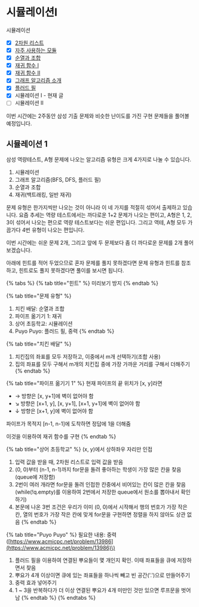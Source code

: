 # 시뮬레이션Ⅰ

시뮬레이션

* [x] [2차원 리스트](https://70825.gitbook.io/python-study/6/6-1)
* [x] [자주 사용하는 모듈](https://70825.gitbook.io/python-study/6/6-3)
* [x] [순열과 조합](https://70825.gitbook.io/python-study/7/7-2)
* [x] [재귀 함수 Ⅰ](https://70825.gitbook.io/python-study/8/8-3)
* [x] [재귀 함수 Ⅱ](https://70825.gitbook.io/python-study/9/9-1)
* [x] [그래프 알고리즘 소개](https://70825.gitbook.io/python-study/9/9-2)
* [x] [플러드 필](https://70825.gitbook.io/python-study/9/9-3)
* [x] 시뮬레이션 Ⅰ - 현재 글
* [ ] 시뮬레이션 Ⅱ

이번 시간에는 2주동안 삼성 기출 문제와 비슷한 난이도를 가진 구현 문제들을 풀어볼 예정입니다.

## 시뮬레이션 1

삼성 역량테스트, A형 문제에 나오는 알고리즘 유형은 크게 4가지로 나눌 수 있습니다.

1. 시뮬레이션
2. 그래프 알고리즘\(BFS, DFS, 플러드 필\)
3. 순열과 조합
4. 재귀\(백트래킹, 일반 재귀\)

문제 유형은 한가지씩만 나오는 것이 아니라 이 네 가지를 적절히 섞어서 출제하고 있습니다. 요즘 추세는 역량 테스트에서는 까다로운 1+2 문제가 나오는 편이고, A형은 1, 2, 3이 섞어서 나오는 편으로 역량 테스트보다는 쉬운 편입니다.  그리고 역테, A형 모두 가끔가다 4번 유형이 나오는 편입니다.



이번 시간에는 쉬운 문제 2개, 그리고 앞에 두 문제보다 좀 더 까다로운 문제를 2개 풀어보겠습니다.

아래에 힌트를 적어 두었으므로 혼자 문제를 풀지 못하겠다면 문제 유형과 힌트를 참조하고, 힌트로도 풀지 못하겠다면 풀이를 보시면 됩니다.

{% tabs %}
{% tab title="힌트" %}
미리보기 방지
{% endtab %}

{% tab title="문제 유형" %}
1. 치킨 배달: 순열과 조합
2. 파이프 옮기기 1: 재귀
3. 상어 초등학교: 시뮬레이션
4. Puyo Puyo: 플러드 필, 중력
{% endtab %}

{% tab title="치킨 배달" %}
1. 치킨집의 좌표를 모두 저장하고, 이중에서 m개 선택하기\(조합 사용\)
2. 집의 좌표를 모두 구해서 m개의 치킨집 중에 가장 가까운 거리를 구해서 더해주기
{% endtab %}

{% tab title="파이프 옮기기 1" %}
현재 파이프의 끝 위치가 \[x, y\]라면

* → 방향은 \[x, y+1\]에 벽이 없어야 함
* ↘ 방향은 \[x+1, y\], \[x, y+1\], \[x+1, y+1\]에 벽이 없어야 함
* ↓ 방향은 \[x+1, y\]에 벽이 없어야 함

파이프가 목적지 \[n-1, n-1\]에 도착하면 정답에 1을 더해줌 

이것을 이용하여 재귀 함수를 구현
{% endtab %}

{% tab title="상어 초등학교" %}
\(x, y\)에서 상하좌우 자리만 인접

1. 입력 값을 받을 때, 2차원 리스트로 입력 값을 받음
2. \(0, 0\)부터 \(n-1, n-1\)까지 for문을 돌려 좋아하는 학생이 가장 많은 칸을 찾음\(queue에 저장함\)
3. 2번이 여러 개라면 for문을 돌려 인접한 칸중에서 비어있는 칸이 많은 칸을 찾음\(while\(!q.empty\)를 이용하여 2번에서 저장한 queue에서 원소를 뽑아내서 확인하기\)
4. 본문에 나온 3번 조건은 우리가 이미 \(0, 0\)에서 시작해서 행의 번호가 가장 작은 칸, 열의 번호가 가장 작은 칸에 맞게 for문을 구현하면 정렬을 하지 않아도 상관 없음
{% endtab %}

{% tab title="Puyo Puyo" %}
필요한 내용: 중력\([https://www.acmicpc.net/problem/13986](https://www.acmicpc.net/problem/13986)\)

1. 플러드 필을 이용하여 연결된 뿌요들이 몇 개인지 확인. 이때 좌표들을 큐에 저장하면서 찾음
2. 뿌요가 4개 이상이면 큐에 있는 좌표들을 하나씩 빼고 빈 공간\('.'\)으로 만들어주기
3. 중력 효과 넣어주기
4. 1 ~ 3을 반복하다가 더 이상 연결된 뿌요가 4개 미만인 것만 있으면 루프문을 벗어남
{% endtab %}
{% endtabs %}



